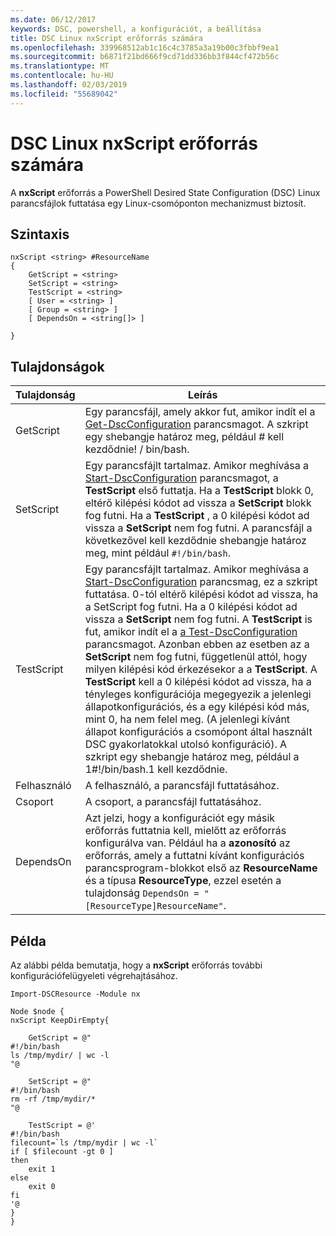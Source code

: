 ```yaml
---
ms.date: 06/12/2017
keywords: DSC, powershell, a konfigurációt, a beállítása
title: DSC Linux nxScript erőforrás számára
ms.openlocfilehash: 339968512ab1c16c4c3785a3a19b00c3fbbf9ea1
ms.sourcegitcommit: b6871f21bd666f9cd71dd336bb3f844cf472b56c
ms.translationtype: MT
ms.contentlocale: hu-HU
ms.lasthandoff: 02/03/2019
ms.locfileid: "55689042"
---
```

# <a name="dsc-for-linux-nxscript-resource"></a>DSC Linux nxScript erőforrás számára

A **nxScript** erőforrás a PowerShell Desired State Configuration (DSC) Linux parancsfájlok futtatása egy Linux-csomóponton mechanizmust biztosít.

## <a name="syntax"></a>Szintaxis

```
nxScript <string> #ResourceName
{
    GetScript = <string>
    SetScript = <string>
    TestScript = <string>
    [ User = <string> ]
    [ Group = <string> ]
    [ DependsOn = <string[]> ]

}
```

## <a name="properties"></a>Tulajdonságok

|  Tulajdonság |  Leírás |
|---|---|
| GetScript| Egy parancsfájl, amely akkor fut, amikor indít el a [Get-DscConfiguration](https://technet.microsoft.com/en-us/library/dn521625.aspx) parancsmagot. A szkript egy shebangje határoz meg, például # kell kezdődnie! / bin/bash.|
| SetScript| Egy parancsfájlt tartalmaz. Amikor meghívása a [Start-DscConfiguration](https://technet.microsoft.com/en-us/library/dn521623.aspx) parancsmagot, a **TestScript** első futtatja. Ha a **TestScript** blokk 0, eltérő kilépési kódot ad vissza a **SetScript** blokk fog futni. Ha a **TestScript** , a 0 kilépési kódot ad vissza a **SetScript** nem fog futni. A parancsfájl a következővel kell kezdődnie shebangje határoz meg, mint például `#!/bin/bash`.|
| TestScript| Egy parancsfájlt tartalmaz. Amikor meghívása a [Start-DscConfiguration](https://technet.microsoft.com/en-us/library/dn521623.aspx) parancsmag, ez a szkript futtatása. 0-tól eltérő kilépési kódot ad vissza, ha a SetScript fog futni. Ha a 0 kilépési kódot ad vissza a **SetScript** nem fog futni. A **TestScript** is fut, amikor indít el a [a Test-DscConfiguration](https://technet.microsoft.com/en-us/library/dn407382.aspx) parancsmagot. Azonban ebben az esetben az a **SetScript** nem fog futni, függetlenül attól, hogy milyen kilépési kód érkezésekor a a **TestScript**. A **TestScript** kell a 0 kilépési kódot ad vissza, ha a tényleges konfigurációja megegyezik a jelenlegi állapotkonfigurációs, és a egy kilépési kód más, mint 0, ha nem felel meg. (A jelenlegi kívánt állapot konfigurációs a csomópont által használt DSC gyakorlatokkal utolsó konfiguráció). A szkript egy shebangje határoz meg, például a 1#!/bin/bash.1 kell kezdődnie.|
| Felhasználó| A felhasználó, a parancsfájl futtatásához.|
| Csoport| A csoport, a parancsfájl futtatásához.|
| DependsOn | Azt jelzi, hogy a konfigurációt egy másik erőforrás futtatnia kell, mielőtt az erőforrás konfigurálva van. Például ha a **azonosító** az erőforrás, amely a futtatni kívánt konfigurációs parancsprogram-blokkot első az **ResourceName** és a típusa **ResourceType**, ezzel esetén a tulajdonság `DependsOn = "[ResourceType]ResourceName"`.|

## <a name="example"></a>Példa

Az alábbi példa bemutatja, hogy a **nxScript** erőforrás további konfigurációfelügyeleti végrehajtásához.

```
Import-DSCResource -Module nx

Node $node {
nxScript KeepDirEmpty{

    GetScript = @"
#!/bin/bash
ls /tmp/mydir/ | wc -l
"@

    SetScript = @"
#!/bin/bash
rm -rf /tmp/mydir/*
"@

    TestScript = @'
#!/bin/bash
filecount=`ls /tmp/mydir | wc -l`
if [ $filecount -gt 0 ]
then
    exit 1
else
    exit 0
fi
'@
}
}
```